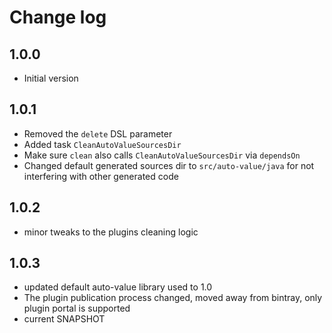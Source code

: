 # Change log

## 1.0.0
* Initial version

## 1.0.1
* Removed the `delete` DSL parameter
* Added task `CleanAutoValueSourcesDir`
* Make sure `clean` also calls `CleanAutoValueSourcesDir` via `dependsOn`
* Changed default generated sources dir to `src/auto-value/java` for not interfering with other generated code

## 1.0.2
* minor tweaks to the plugins cleaning logic

## 1.0.3
* updated default auto-value library used to 1.0
* The plugin publication process changed, moved away from bintray, only plugin portal is supported
* current SNAPSHOT